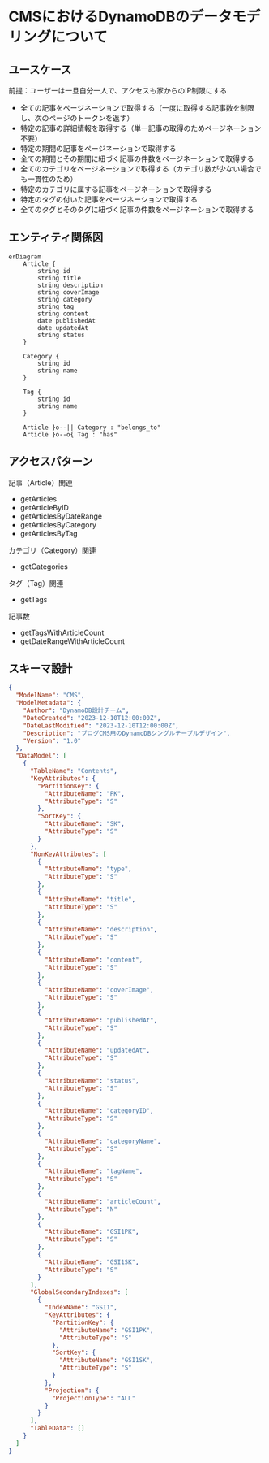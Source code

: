 # CMSにおけるDynamoDBのデータモデリングについて
## ユースケース
前提：ユーザーは一旦自分一人で、アクセスも家からのIP制限にする
- 全ての記事をページネーションで取得する（一度に取得する記事数を制限し、次のページのトークンを返す）
- 特定の記事の詳細情報を取得する（単一記事の取得のためページネーション不要）
- 特定の期間の記事をページネーションで取得する
- 全ての期間とその期間に紐づく記事の件数をページネーションで取得する
- 全てのカテゴリをページネーションで取得する（カテゴリ数が少ない場合でも一貫性のため）
- 特定のカテゴリに属する記事をページネーションで取得する
- 特定のタグの付いた記事をページネーションで取得する
- 全てのタグとそのタグに紐づく記事の件数をページネーションで取得する

## エンティティ関係図
```mermaid
erDiagram
    Article {
        string id
        string title
        string description
        string coverImage
        string category
        string tag
        string content
        date publishedAt
        date updatedAt
        string status
    }
    
    Category {
        string id
        string name
    }
    
    Tag {
        string id
        string name
    }

    Article }o--|| Category : "belongs_to"
    Article }o--o{ Tag : "has"
```
## アクセスパターン
記事（Article）関連
- getArticles
- getArticleByID
- getArticlesByDateRange
- getArticlesByCategory
- getArticlesByTag

カテゴリ（Category）関連
- getCategories

タグ（Tag）関連
- getTags

記事数
- getTagsWithArticleCount
- getDateRangeWithArticleCount

## スキーマ設計
```json
{
  "ModelName": "CMS",
  "ModelMetadata": {
    "Author": "DynamoDB設計チーム",
    "DateCreated": "2023-12-10T12:00:00Z",
    "DateLastModified": "2023-12-10T12:00:00Z",
    "Description": "ブログCMS用のDynamoDBシングルテーブルデザイン",
    "Version": "1.0"
  },
  "DataModel": [
    {
      "TableName": "Contents",
      "KeyAttributes": {
        "PartitionKey": {
          "AttributeName": "PK",
          "AttributeType": "S"
        },
        "SortKey": {
          "AttributeName": "SK",
          "AttributeType": "S"
        }
      },
      "NonKeyAttributes": [
        {
          "AttributeName": "type",
          "AttributeType": "S"
        },
        {
          "AttributeName": "title",
          "AttributeType": "S"
        },
        {
          "AttributeName": "description",
          "AttributeType": "S"
        },
        {
          "AttributeName": "content",
          "AttributeType": "S"
        },
        {
          "AttributeName": "coverImage",
          "AttributeType": "S"
        },
        {
          "AttributeName": "publishedAt",
          "AttributeType": "S"
        },
        {
          "AttributeName": "updatedAt",
          "AttributeType": "S"
        },
        {
          "AttributeName": "status",
          "AttributeType": "S"
        },
        {
          "AttributeName": "categoryID",
          "AttributeType": "S"
        },
        {
          "AttributeName": "categoryName",
          "AttributeType": "S"
        },
        {
          "AttributeName": "tagName",
          "AttributeType": "S"
        },
        {
          "AttributeName": "articleCount",
          "AttributeType": "N"
        },
        {
          "AttributeName": "GSI1PK",
          "AttributeType": "S"
        },
        {
          "AttributeName": "GSI1SK",
          "AttributeType": "S"
        }
      ],
      "GlobalSecondaryIndexes": [
        {
          "IndexName": "GSI1",
          "KeyAttributes": {
            "PartitionKey": {
              "AttributeName": "GSI1PK",
              "AttributeType": "S"
            },
            "SortKey": {
              "AttributeName": "GSI1SK",
              "AttributeType": "S"
            }
          },
          "Projection": {
            "ProjectionType": "ALL"
          }
        }
      ],
      "TableData": []
    }
  ]
}
